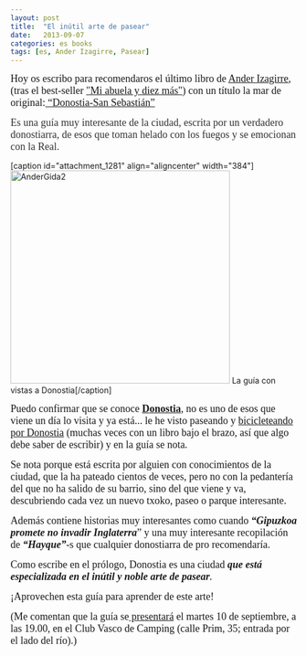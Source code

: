 ```yaml
---
layout: post
title:  "El inútil arte de pasear"
date:   2013-09-07
categories: es books
tags: [es, Ander Izagirre, Pasear]
---
```

<p><span style="font-family:'Ubuntu Light';"><span style="font-size:large;">Hoy os escribo para recomendaros el último libro de <a title="Ander Izagirre" href="http://gentedigital.es/comunidad/anderiza/" target="_blank">Ander Izagirre</a>, (tras el best-seller <a title="Mi abuela y diez&nbsp;más" href="http://izaroblog.com/2013/05/05/mi-abuela-y-diez-mas/">"Mi abuela y diez más"</a>) con un título la mar de original:<a title="Sua ediciones" href="http://www.sua-ediciones.com/artikulua.cfm?datuak=donostia-san-sebastian-izagirre%2C-ander-muro%2C-alberto&amp;kodea=138.38010&amp;hizkuntza=1" target="_blank"> “Donostia-San Sebastián”</a></span></span></p>
<p><span style="color:#333333;"><span style="font-family:'Ubuntu Light';"><span style="font-size:large;">Es una guía muy interesante de la ciudad, escrita por un verdadero donostiarra, de esos que toman helado con los fuegos y se emocionan con la Real.</span></span></span></p>
<p>[caption id="attachment_1281" align="aligncenter" width="384"]<a href="http://izaroblog.files.wordpress.com/2013/08/andergida2.jpg"><img class=" wp-image-1281   " title="La guía en Donostia" src="http://izaroblog.files.wordpress.com/2013/08/andergida2.jpg" alt="AnderGida2" width="384" height="373"></a> La guía con vistas a Donostia[/caption]</p>
<p><!--more--></p>
<p><span style="font-family:'Ubuntu Light';"><span style="font-size:large;">Puedo confirmar que se conoce <strong><a title="Donostia" href="https://es.wikipedia.org/wiki/San_Sebasti%C3%A1n" target="_blank">Donostia</a></strong>, no es uno de esos que viene un día lo visita y ya está... le he visto paseando y <a title="Las bicicletas son para el&nbsp;invierno" href="http://izaroblog.com/2013/02/25/las-bicicletas-son-para-el-invierno/" target="_blank">bicicleteando por Donostia</a> (muchas veces con un libro bajo el brazo, así que algo debe saber de escribir) y en la guía se nota.</span></span></p>
<p><span style="font-family:'Ubuntu Light';"><span style="font-size:large;">Se nota porque está escrita por alguien con conocimientos de la ciudad, que la ha pateado cientos de veces, pero no con la pedantería del que no ha salido de su barrio, sino del que viene y va, descubriendo cada vez un nuevo txoko, paseo o parque interesante.</span></span></p>
<p><span style="font-family:'Ubuntu Light';"><span style="font-size:large;">Además contiene historias muy interesantes como cuando <em><strong>“Gipuzkoa promete no invadir Inglaterra</strong></em>” y una muy interesante recopilación de <strong><em>“Hayque”</em></strong>-s que cualquier donostiarra de pro recomendaría.</span></span></p>
<p><span style="font-family:'Ubuntu Light';"><span style="font-size:large;">Como escribe en el prólogo, Donostia es una ciudad <i><strong>que está especializada en el inútil y noble arte de pasear</strong>.</i></span></span></p>
<p><span style="font-family:'Ubuntu Light';"><span style="font-size:large;"><i></i>¡Aprovechen esta guía para aprender de este arte! </span></span></p>
<p><span style="font-family:'Ubuntu Light';"><span style="font-size:large;">(Me comentan que la&nbsp;guía se<a title="Guía Presentación" href="http://gentedigital.es/comunidad/anderiza/2013/09/06/presentamos-la-guia-donostia-san-sebastian/" target="_blank"> presentará</a> el martes 10 de septiembre, a las 19.00, en el Club Vasco de Camping (calle Prim, 35; entrada por el lado del río).)</span></span></p>